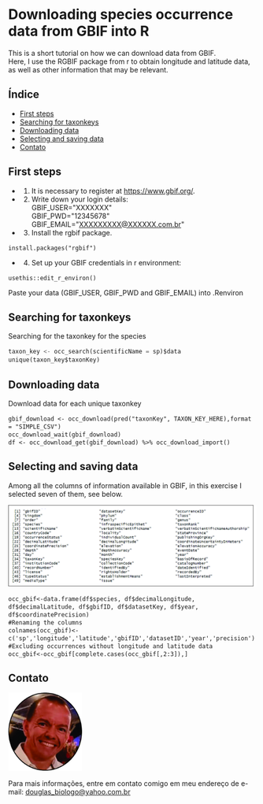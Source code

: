 # Downloading species occurrence data from GBIF into R

This is a short tutorial on how we can download data from GBIF.  
Here, I use the RGBIF package from r to obtain longitude and latitude data, as well as other information that may be relevant.

## Índice
- [First steps](#first-steps)
- [Searching for taxonkeys](#searching-for-taxonkeys)
- [Downloading data](#downloading-data)
- [Selecting and saving data](#selecting-and-saving-data)
- [Contato](#contato)

## First steps
- 1) It is necessary to register at https://www.gbif.org/.

- 2) Write down your login details:  
      GBIF_USER="XXXXXXX"  
      GBIF_PWD="12345678"  
      GBIF_EMAIL="XXXXXXXXX@XXXXXX.com.br"

- 3) Install the rgbif package.

```
install.packages("rgbif")
```

- 4) Set up your GBIF credentials in r environment:
 ```
usethis::edit_r_environ()
```
Paste your data (GBIF_USER, GBIF_PWD and GBIF_EMAIL) into .Renviron

     
## Searching for taxonkeys
Searching for the taxonkey for the species
```python
taxon_key <- occ_search(scientificName = sp)$data
unique(taxon_key$taxonKey)
```

## Downloading data
Download data for each unique taxonkey
```
gbif_download <- occ_download(pred("taxonKey", TAXON_KEY_HERE),format = "SIMPLE_CSV")
occ_download_wait(gbif_download)
df <- occ_download_get(gbif_download) %>% occ_download_import()
```

## Selecting and saving data
Among all the columns of information available in GBIF, in this exercise I selected seven of them, see below.

<img src="gbif_columns.jpg" width="1500">  

```
occ_gbif<-data.frame(df$species, df$decimalLongitude, df$decimalLatitude, df$gbifID, df$datasetKey, df$year, df$coordinatePrecision)  
#Renaming the columns
colnames(occ_gbif)<-c('sp','longitude','latitude','gbifID','datasetID','year','precision')  
#Excluding occurrences without longitude and latitude data
occ_gbif<-occ_gbif[complete.cases(occ_gbif[,2:3]),] 
```


## Contato
<img src="photo.jpg" width="150">

Para mais informações, entre em contato comigo em meu endereço de e-mail: douglas_biologo@yahoo.com.br
